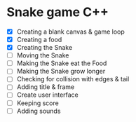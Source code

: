 # Snake game C++

- [x] Creating a blank canvas & game loop
- [x] Creating a food
- [x] Creating the Snake
- [ ] Moving the Snake
- [ ] Making the Snake eat the Food
- [ ] Making the Snake grow longer
- [ ] Checking for collision with edges & tail
- [ ] Adding title & frame
- [ ] Create user interface
- [ ] Keeping score
- [ ] Adding sounds